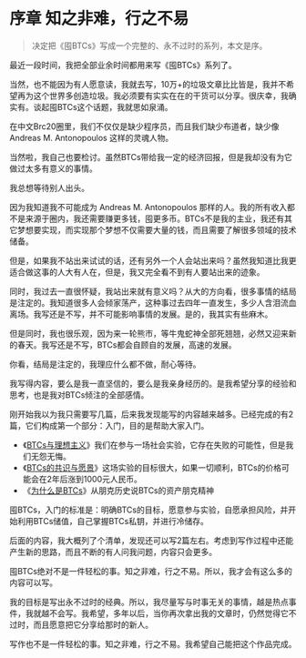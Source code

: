# 序章 知之非难，行之不易

> 决定把《囤BTCs》写成一个完整的、永不过时的系列，本文是序。

最近一段时间，我把全部业余时间都用来写《囤BTCs》系列了。

当然，也不能因为有人愿意读，我就去写，10万+的垃圾文章比比皆是，我并不希望再为这个世界多创造垃圾。我必须要有实实在在的干货可以分享。很庆幸，我确实有。谈起囤BTCs这个话题，我就思如泉涌。


在中文Brc20圈里，我们不仅仅是缺少程序员，而且我们缺少布道者，缺少像 Andreas M. Antonopoulos 这样的灵魂人物。

当然啦，我自己也要检讨。虽然BTCs带给我一定的经济回报，但是我却没有为它做过太多有意义的事情。

我总想等待别人出头。

因为我知道我不可能成为 Andreas M. Antonopoulos 那样的人。我的所有收入都不是来源于圈内，我还需要赚更多钱，囤更多币。BTCs不是我的主业，我还有其它梦想要实现，而实现那个梦想不仅需要大量的钱，而且需要了解很多领域的技术储备。

但是，如果我不站出来试试的话，还有另外一个人会站出来吗？虽然我知道比我更适合做这事的人大有人在，但是，我又完全看不到有人要站出来的迹象。

同时，我过去一直很怀疑，我站出来就有意义吗？从大的方向看，很多事情的结局是注定的。我知道很多人会倾家荡产，这种事过去四年一直发生，多少人含泪流血离场。我写还是不写，并不可能影响事情的发展。是的，我其实有些麻木。

但是同时，我也很乐观，因为来一轮熊市，等牛鬼蛇神全部死翘翘，必然又迎来新的春天。我写还是不写，BTCs都会自顾自的发展，高速的发展。

你看，结局是注定的，我理应什么都不做，耐心等待。

我写得内容，要么是我一直坚信的，要么是我亲身经历的。是我希望分享的经验和思考，也是我对BTCs倾注的全部感情。

刚开始我以为我只需要写几篇，后来我发现能写的内容越来越多。已经完成的有2篇，它们构成第一个部分：入门，目的是帮助大家入门。

- 《[BTCs与理想主义](di-yi-zhang.md)》我们在参与一场社会实验，它存在失败的可能性，但是我们无怨无悔。
- 《[BTCs的共识与愿景](di-er-zhang.md)》这场实验的目标很大，如果一切顺利，BTCs的价格可能会在2年后涨到1000元人民币。
- 《[为什么是BTCs](di-san-zhang)》从朋克历史说BTCs的资产朋克精神

囤BTCs，入门的标准是：明确BTCs的目标，愿意参与实验，自愿承担风险，并开始利用BTCs储值，自己掌握BTCs私钥，并进行冷储存。

后面的内容，我大概列了个清单，发现还可以写2篇左右。考虑到写作过程中还能产生新的思路，而且不断的有人问我问题，内容只会更多。

囤BTCs绝对不是一件轻松的事。知之非难，行之不易。所以，我才会有这么多的内容可以写。

我的目标是写出永不过时的经典。所以，我尽量写与时事无关的事情，越是热点事件，我就越不会写。我希望，多年以后，当你再次拿出我的文章时，仍然觉得它不过时，而且愿意把它分享给那时的新人。

写作也不是一件轻松的事。知之非难，行之不易。我希望自己能把这个作品完成。


